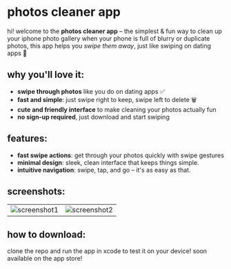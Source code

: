 # photos cleaner app

hi! welcome to the **photos cleaner app** – the simplest & fun way to clean up your iphone photo gallery 
when your phone is full of blurry or duplicate photos, this app helps you *swipe them away*, just like swiping on dating apps 🐸

## why you'll love it:

- **swipe through photos** like you do on dating apps ✅  
- **fast and simple**: just swipe right to keep, swipe left to delete 🗑️   
- **cute and friendly interface** to make cleaning your photos actually fun  
- **no sign-up required**, just download and start swiping

## features:

- **fast swipe actions**: get through your photos quickly with swipe gestures
- **minimal design**: sleek, clean interface that keeps things simple.  
- **intuitive navigation**: swipe, tap, and go – it's as easy as that.

## screenshots:

|  |  |
|---|---|
| ![screenshot1](https://github.com/user-attachments/assets/dd45c602-0d6e-4634-a4e2-b315ec7a9a81) | ![screenshot2](https://github.com/user-attachments/assets/325ff1de-f0f2-498a-b851-a324e351fc3d) |

## how to download:

clone the repo and run the app in xcode to test it on your device! soon available on the app store!
